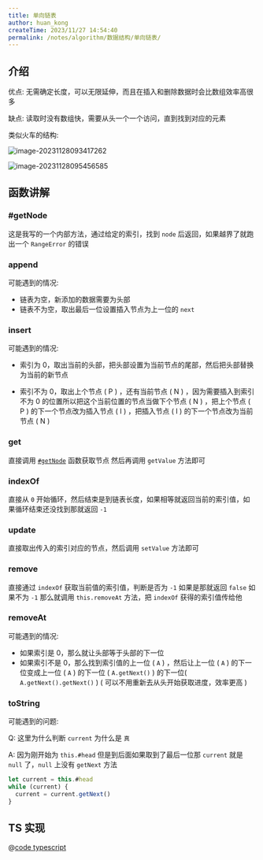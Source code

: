 ```yaml
---
title: 单向链表
author: huan_kong
createTime: 2023/11/27 14:54:40
permalink: /notes/algorithm/数据结构/单向链表/
---
```


## 介绍

优点: 无需确定长度，可以无限延伸，而且在插入和删除数据时会比数组效率高很多

缺点: 读取时没有数组快，需要从头一个一个访问，直到找到对应的元素

类似火车的结构:

![image-20231128093417262](https://img.huankong.top/i/2023/11/28/656543a4666b2.png)

![image-20231128095456585](https://img.huankong.top/i/2023/11/28/65654874687d3.png)

## 函数讲解

### #getNode

这是我写的一个内部方法，通过给定的索引，找到 `node` 后返回，如果越界了就跑出一个 `RangeError` 的错误

### append

可能遇到的情况:

- 链表为空，新添加的数据需要为头部
- 链表不为空，取出最后一位设置插入节点为上一位的 `next`

### insert

可能遇到的情况:

- 索引为 0，取出当前的头部，把头部设置为当前节点的尾部，然后把头部替换为当前的新节点

- 索引不为 0，取出上个节点 ( P ) ，还有当前节点 ( N ) ，因为需要插入到索引不为 0 的位置所以把这个当前位置的节点当做下个节点 ( N ) ，把上个节点 ( P ) 的下一个节点改为插入节点 ( I ) ，把插入节点 ( I ) 的下一个节点改为当前节点 ( N )

### get

直接调用 [`#getNode`](#getnode) 函数获取节点 然后再调用 `getValue` 方法即可

### indexOf

直接从 `0` 开始循环，然后结束是到链表长度，如果相等就返回当前的索引值，如果循环结束还没找到那就返回 `-1`

### update

直接取出传入的索引对应的节点，然后调用 `setValue` 方法即可

### remove

直接通过 `indexOf` 获取当前值的索引值，判断是否为 `-1` 如果是那就返回 `false` 如果不为 `-1` 那么就调用 `this.removeAt` 方法，把 `indexOf` 获得的索引值传给他

### removeAt

可能遇到的情况:

- 如果索引是 0，那么就让头部等于头部的下一位
- 如果索引不是 0，那么找到索引值的上一位 ( `A` ) ，然后让上一位 ( `A` ) 的下一位变成上一位 ( `A` ) 的下一位 ( `A.getNext()` ) 的下一位( `A.getNext().getNext()` ) ( 可以不用重新去从头开始获取进度，效率更高 )

### toString

可能遇到的问题:

Q: 这里为什么判断 `current` 为什么是 `真`

A: 因为刚开始为 `this.#head` 但是到后面如果取到了最后一位那 `current` 就是 `null` 了，`null` 上没有 `getNext` 方法

```ts
let current = this.#head
while (current) {
  current = current.getNext()
}
```

## TS 实现

@[code typescript](./code/单向链表.ts)

